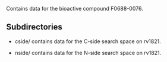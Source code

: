 Contains data for the bioactive compound F0688-0076.

## Subdirectories

- cside/ contains data for the C-side search space on rv1821.

- nside/ contains data for the N-side search space on rv1821.

